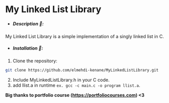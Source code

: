 # My Linked List Library

- ##### Description 📄:
My Linked List Library is a simple implementation of a singly linked list in C.

- ##### Installation 🔰:
1. Clone the repository:
```sh
git clone https://github.com/elmehdi-kenane/MyLinkedListLibrary.git
```
2. Include MyLinkedListLibrary.h in your C code.
3. add llist.a in runtime `ex. gcc -c main.c -o program llist.a`.

**Big thanks to portfolio course (https://portfoliocourses.com) <3**
